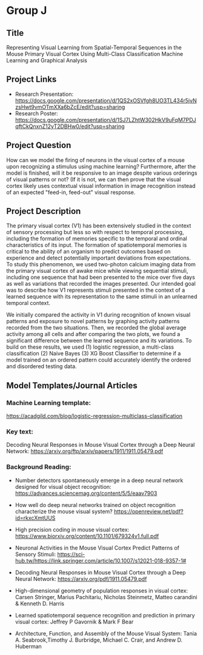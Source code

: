 # Group J

## Title

Representing Visual Learning from Spatial-Temporal Sequences in the Mouse Primary Visual Cortex Using Multi-Class Classification Machine Learning and Graphical Analysis

## Project Links

- Research Presentation: https://docs.google.com/presentation/d/1QS2xOSVfgh8UO3TL434r5jvNzsHwt9vmOTmXXa6bZcE/edit?usp=sharing
- Research Poster: https://docs.google.com/presentation/d/1SJ7LZhtW302HkV9uFqM7PDJqftCkQnxnZ12yT2DBHw0/edit?usp=sharing

## Project Question

How can we model the firing of neurons in the visual cortex of a mouse upon recognizing a stimulus using machine learning? 
Furthermore, after the model is finished, will it be responsive to an image despite various orderings of visual patterns or not? (If it is not, we can then prove that the visual cortex likely uses contextual visual information in image recognition instead of an expected "feed-in, feed-out" visual response.

## Project Description

The primary visual cortex (V1) has been extensively studied in the context of sensory processing but less so with respect to temporal processing, including the formation of memories specific to the temporal and ordinal characteristics of its input. The formation of spatiotemporal memories is critical to the ability of an organism to predict outcomes based on experience and detect potentially important deviations from expectations. To study this phenomenon, we used two-photon calcium imaging data from the primary visual cortex of awake mice while viewing sequential stimuli, including one sequence that had been presented to the mice over five days as well as variations that recorded the images presented. Our intended goal was to describe how V1 represents stimuli presented in  the context of a learned sequence with its representation to the same stimuli in an unlearned temporal context.

We initially compared the activity in V1 during recognition of known visual patterns and exposure to novel patterns by graphing activity patterns recorded from the two situations. Then, we recorded the global average activity among all cells and after comparing the two plots, we found a significant difference between the learned sequence and its variations. To build on these results, we used (1) logistic regression, a multi-class classification (2) Naive Bayes (3) XG Boost Classifier to determine if a model trained on an ordered pattern could accurately identify the ordered and disordered testing data. 

## Model Templates/Journal Articles

### Machine Learning template: 
https://acadgild.com/blog/logistic-regression-multiclass-classification

### Key text:
Decoding Neural Responses in Mouse Visual Cortex through a Deep Neural Network: https://arxiv.org/ftp/arxiv/papers/1911/1911.05479.pdf

### Background Reading: 

- Number detectors spontaneously emerge in a deep neural network designed for visual object recognition: https://advances.sciencemag.org/content/5/5/eaav7903

- How well do deep neural networks trained on object recognition characterize the mouse visual system? https://openreview.net/pdf?id=rkxcXmtUUS

- High precision coding in mouse visual cortex: https://www.biorxiv.org/content/10.1101/679324v1.full.pdf

- Neuronal Activities in the Mouse Visual Cortex Predict Patterns of Sensory Stimuli: https://sci-hub.tw/https://link.springer.com/article/10.1007/s12021-018-9357-1#

- Decoding Neural Responses in Mouse Visual Cortex through a Deep Neural Network: https://arxiv.org/pdf/1911.05479.pdf

- High-dimensional geometry of population responses in visual cortex: Carsen Stringer, Marius Pachitariu, Nicholas Steinmetz, Matteo carandini & Kenneth D. Harris

- Learned spatiotemporal sequence recognition and prediction in primary visual cortex: Jeffrey P Gavornik & Mark F Bear

- Architecture, Function, and Assembly of the Mouse Visual System: Tania A. Seabrook,Timothy J. Burbridge, Michael C. Crair, and Andrew D. Huberman



